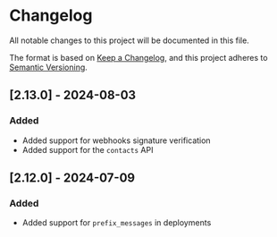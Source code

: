 # Changelog

All notable changes to this project will be documented in this file.

The format is based on [Keep a Changelog](https://keepachangelog.com/en/1.0.0/),
and this project adheres to [Semantic Versioning](https://semver.org/).

## [2.13.0] - 2024-08-03

### Added

- Added support for webhooks signature verification
- Added support for the `contacts` API

## [2.12.0] - 2024-07-09

### Added

- Added support for `prefix_messages` in deployments